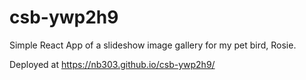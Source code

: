 # csb-ywp2h9

Simple React App of a slideshow image gallery for my pet bird, Rosie. 

Deployed at https://nb303.github.io/csb-ywp2h9/
